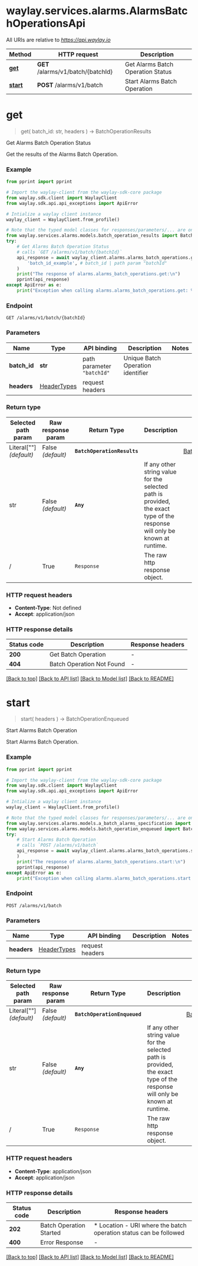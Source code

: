 # waylay.services.alarms.AlarmsBatchOperationsApi

All URIs are relative to *https://api.waylay.io*

Method | HTTP request | Description
------------- | ------------- | -------------
[**get**](AlarmsBatchOperationsApi.md#get) | **GET** /alarms/v1/batch/{batchId} | Get Alarms Batch Operation Status
[**start**](AlarmsBatchOperationsApi.md#start) | **POST** /alarms/v1/batch | Start Alarms Batch Operation

# **get**
> get(
> batch_id: str,
> headers
> ) -> BatchOperationResults

Get Alarms Batch Operation Status

Get the results of the Alarms Batch Operation.

### Example

```python
from pprint import pprint

# Import the waylay-client from the waylay-sdk-core package
from waylay.sdk.client import WaylayClient
from waylay.sdk.api.api_exceptions import ApiError

# Intialize a waylay client instance
waylay_client = WaylayClient.from_profile()

# Note that the typed model classes for responses/parameters/... are only available when `waylay-sdk-alarms-types` is installed
from waylay.services.alarms.models.batch_operation_results import BatchOperationResults
try:
    # Get Alarms Batch Operation Status
    # calls `GET /alarms/v1/batch/{batchId}`
    api_response = await waylay_client.alarms.alarms_batch_operations.get(
        'batch_id_example', # batch_id | path param "batchId"
    )
    print("The response of alarms.alarms_batch_operations.get:\n")
    pprint(api_response)
except ApiError as e:
    print("Exception when calling alarms.alarms_batch_operations.get: %s\n" % e)
```

### Endpoint
```
GET /alarms/v1/batch/{batchId}
```
### Parameters

Name     | Type  | API binding   | Description   | Notes
-------- | ----- | ------------- | ------------- | -------------
**batch_id** | **str** | path parameter `"batchId"` | Unique Batch Operation identifier | 
**headers** | [HeaderTypes](Operation.md#req_headers) | request headers |  | 

### Return type

Selected path param | Raw response param | Return Type  | Description | Links
------------------- | ------------------ | ------------ | ----------- | -----
Literal[""] _(default)_  | False _(default)_ | **`BatchOperationResults`** |  | [BatchOperationResults](BatchOperationResults.md)
str | False _(default)_ | **`Any`** | If any other string value for the selected path is provided, the exact type of the response will only be known at runtime. | 
/ | True | `Response` | The raw http response object.

### HTTP request headers

 - **Content-Type**: Not defined
 - **Accept**: application/json

### HTTP response details

| Status code | Description | Response headers |
|-------------|-------------|------------------|
**200** | Get Batch Operation |  -  |
**404** | Batch Operation Not Found |  -  |

[[Back to top]](#) [[Back to API list]](../README.md#documentation-for-api-endpoints) [[Back to Model list]](../README.md#documentation-for-models) [[Back to README]](../README.md)

# **start**
> start(
> headers
> ) -> BatchOperationEnqueued

Start Alarms Batch Operation

Start Alarms Batch Operation.

### Example

```python
from pprint import pprint

# Import the waylay-client from the waylay-sdk-core package
from waylay.sdk.client import WaylayClient
from waylay.sdk.api.api_exceptions import ApiError

# Intialize a waylay client instance
waylay_client = WaylayClient.from_profile()

# Note that the typed model classes for responses/parameters/... are only available when `waylay-sdk-alarms-types` is installed
from waylay.services.alarms.models.a_batch_alarms_specification import ABatchAlarmsSpecification
from waylay.services.alarms.models.batch_operation_enqueued import BatchOperationEnqueued
try:
    # Start Alarms Batch Operation
    # calls `POST /alarms/v1/batch`
    api_response = await waylay_client.alarms.alarms_batch_operations.start(
    )
    print("The response of alarms.alarms_batch_operations.start:\n")
    pprint(api_response)
except ApiError as e:
    print("Exception when calling alarms.alarms_batch_operations.start: %s\n" % e)
```

### Endpoint
```
POST /alarms/v1/batch
```
### Parameters

Name     | Type  | API binding   | Description   | Notes
-------- | ----- | ------------- | ------------- | -------------
**headers** | [HeaderTypes](Operation.md#req_headers) | request headers |  | 

### Return type

Selected path param | Raw response param | Return Type  | Description | Links
------------------- | ------------------ | ------------ | ----------- | -----
Literal[""] _(default)_  | False _(default)_ | **`BatchOperationEnqueued`** |  | [BatchOperationEnqueued](BatchOperationEnqueued.md)
str | False _(default)_ | **`Any`** | If any other string value for the selected path is provided, the exact type of the response will only be known at runtime. | 
/ | True | `Response` | The raw http response object.

### HTTP request headers

 - **Content-Type**: application/json
 - **Accept**: application/json

### HTTP response details

| Status code | Description | Response headers |
|-------------|-------------|------------------|
**202** | Batch Operation Started |  * Location - URI where the batch operation status can be followed <br>  |
**400** | Error Response |  -  |

[[Back to top]](#) [[Back to API list]](../README.md#documentation-for-api-endpoints) [[Back to Model list]](../README.md#documentation-for-models) [[Back to README]](../README.md)

